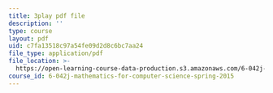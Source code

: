 ```yaml
---
title: 3play pdf file
description: ''
type: course
layout: pdf
uid: c7fa13518c97a54fe09d2d8c6bc7aa24
file_type: application/pdf
file_location: >-
  https://open-learning-course-data-production.s3.amazonaws.com/6-042j-mathematics-for-computer-science-spring-2015/c7fa13518c97a54fe09d2d8c6bc7aa24_Sdw8_0RDZuw.pdf
course_id: 6-042j-mathematics-for-computer-science-spring-2015
---
```

